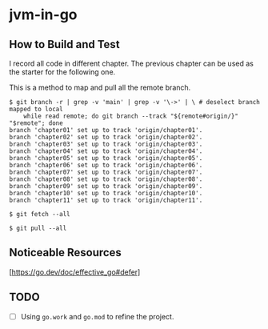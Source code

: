 # jvm-in-go

## How to Build and Test

I record all code in different chapter. The previous chapter can be used as the starter for the following one.

This is a method to map and pull all the remote branch.

```shell
$ git branch -r | grep -v 'main' | grep -v '\->' | \ # deselect branch mapped to local
    while read remote; do git branch --track "${remote#origin/}" "$remote"; done
branch 'chapter01' set up to track 'origin/chapter01'.
branch 'chapter02' set up to track 'origin/chapter02'.
branch 'chapter03' set up to track 'origin/chapter03'.
branch 'chapter04' set up to track 'origin/chapter04'.
branch 'chapter05' set up to track 'origin/chapter05'.
branch 'chapter06' set up to track 'origin/chapter06'.
branch 'chapter07' set up to track 'origin/chapter07'.
branch 'chapter08' set up to track 'origin/chapter08'.
branch 'chapter09' set up to track 'origin/chapter09'.
branch 'chapter10' set up to track 'origin/chapter10'.
branch 'chapter11' set up to track 'origin/chapter11'.

$ git fetch --all

$ git pull --all
```

## Noticeable Resources

[https://go.dev/doc/effective_go#defer]

## TODO

- [ ] Using `go.work` and `go.mod` to refine the project.

